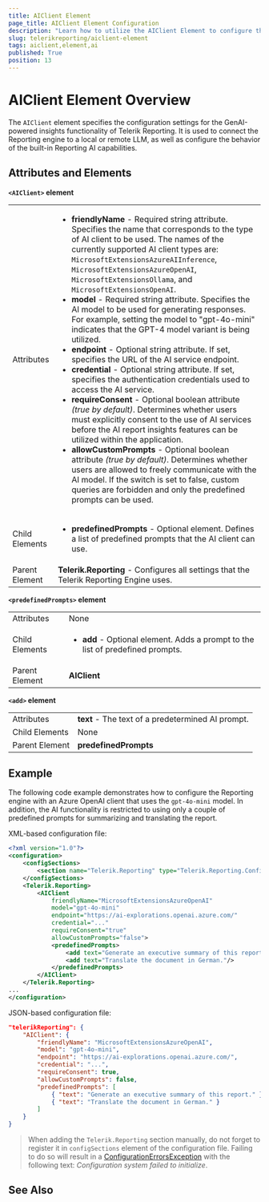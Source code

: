 ```yaml
---
title: AIClient Element
page_title: AIClient Element Configuration
description: "Learn how to utilize the AIClient Element to configure the AI model used for GenAI-powered insights during report preview."
slug: telerikreporting/aiclient-element
tags: aiclient,element,ai
published: True
position: 13
---
```


<style>
table th:first-of-type {
	width: 10%;
}
table th:nth-of-type(2) {
	width: 90%;
}
</style>

# AIClient Element Overview

The `AIClient` element specifies the configuration settings for the GenAI-powered insights functionality of Telerik Reporting. It is used to connect the Reporting engine to a local or remote LLM, as well as configure the behavior of the built-in Reporting AI capabilities.  

## Attributes and Elements

__`<AIClient>` element__

|   |   |
| ------ | ------ |
|Attributes|<ul><li>__friendlyName__ - Required string attribute. Specifies the name that corresponds to the type of AI client to be used. The names of the currently supported AI client types are: `MicrosoftExtensionsAzureAIInference`, `MicrosoftExtensionsAzureOpenAI`, `MicrosoftExtensionsOllama`, and `MicrosoftExtensionsOpenAI`.</li><li>__model__ - Required string attribute. Specifies the AI model to be used for generating responses. For example, setting the model to "gpt-4o-mini" indicates that the GPT-4 model variant is being utilized.</li><li>__endpoint__ - Optional string attribute. If set, specifies the URL of the AI service endpoint.</li><li>__credential__ - Optional string attribute. If set, specifies the authentication credentials used to access the AI service.</li><li>__requireConsent__ - Optional boolean attribute _(true by default)_. Determines whether users must explicitly consent to the use of AI services before the AI report insights features can be utilized within the application.</li><li>__allowCustomPrompts__ - Optional boolean attribute _(true by default)_. Determines whether users are allowed to freely communicate with the AI model. If the switch is set to false, custom queries are forbidden and only the predefined prompts can be used.</li></ul>|
|Child Elements|<ul><li>__predefinedPrompts__ - Optional element. Defines a list of predefined prompts that the AI client can use.</li></ul>|
|Parent Element|__Telerik.Reporting__ - Configures all settings that the Telerik Reporting Engine uses.|

__`<predefinedPrompts>` element__

|   |   |
| ------ | ------ |
|Attributes|None|
|Child Elements|<ul><li>__add__ - Optional element. Adds a prompt to the list of predefined prompts.</li></ul>|
|Parent Element|__AIClient__|

__`<add>` element__

|   |   |
| ------ | ------ |
|Attributes|__text__ - The text of a predetermined AI prompt.|
|Child Elements|None|
|Parent Element|__predefinedPrompts__|

## Example

The following code example demonstrates how to configure the Reporting engine with an Azure OpenAI client that uses the `gpt-4o-mini` model. In addition, the AI functionality is restricted to using only a couple of predefined prompts for summarizing and translating the report.

XML-based configuration file:

````XML
<?xml version="1.0"?>
<configuration>
	<configSections>
		<section name="Telerik.Reporting" type="Telerik.Reporting.Configuration.ReportingConfigurationSection, Telerik.Reporting" allowLocation="true" allowDefinition="Everywhere" />
	</configSections>
	<Telerik.Reporting>
		<AIClient
			friendlyName="MicrosoftExtensionsAzureOpenAI"
			model="gpt-4o-mini"
			endpoint="https://ai-explorations.openai.azure.com/"
			credential="..."
			requireConsent="true"
			allowCustomPrompts="false">
			<predefinedPrompts>
				<add text="Generate an executive summary of this report."/>
				<add text="Translate the document in German."/>
			</predefinedPrompts>
		</AIClient>
	</Telerik.Reporting>
...
</configuration>
````

JSON-based configuration file:

````JSON
"telerikReporting": {
	"AIClient": {
		"friendlyName": "MicrosoftExtensionsAzureOpenAI",
		"model": "gpt-4o-mini",
		"endpoint": "https://ai-explorations.openai.azure.com/",
		"credential": "...",
		"requireConsent": true,
		"allowCustomPrompts": false,
		"predefinedPrompts": [
			{ "text": "Generate an executive summary of this report." },
			{ "text": "Translate the document in German." }
		]
	}
}
````

> When adding the `Telerik.Reporting` section manually, do not forget to register it in `configSections` element of the configuration file. Failing to do so will result in a [ConfigurationErrorsException](https://learn.microsoft.com/en-us/dotnet/api/system.configuration.configurationerrorsexception?view=dotnet-plat-ext-7.0) with the following text: *Configuration system failed to initialize*.

## See Also
